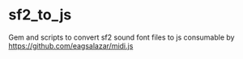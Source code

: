 sf2_to_js
=========

Gem and scripts to convert sf2 sound font files to js consumable by https://github.com/eagsalazar/midi.js
